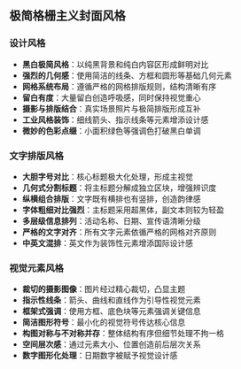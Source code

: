 ## 极简格栅主义封面风格

### 设计风格

- **黑白极简风格**：以纯黑背景和纯白内容区形成鲜明对比
- **强烈的几何感**：使用简洁的线条、方框和圆形等基础几何元素
- **网格系统布局**：遵循严格的网格排版规则，结构清晰有序
- **留白有度**：大量留白创造呼吸感，同时保持视觉重心
- **摄影与排版结合**：真实场景照片与极简排版形成互补
- **工业风格装饰**：细线箭头、指示线条等元素增添设计感
- **微妙的色彩点缀**：小面积绿色等强调色打破黑白单调

### 文字排版风格

- **大胆字号对比**：核心标题极大化处理，形成主视觉
- **几何式分割标题**：将主标题分解成独立区块，增强辨识度
- **纵横组合排版**：文字既有横排也有竖排，创造韵律感
- **字体粗细对比强烈**：主标题采用超黑体，副文本则较为轻盈
- **多层级信息排列**：活动名称、日期、宣传语清晰分级
- **严格的文字对齐**：所有文字元素依循严格的网格对齐原则
- **中英文混排**：英文作为装饰性元素增添国际设计感

### 视觉元素风格

- **裁切的摄影图像**：图片经过精心裁切，凸显主题
- **指示性线条**：箭头、曲线和直线作为引导性视觉元素
- **框架式强调**：使用方框、底色块等元素强调关键信息
- **简洁图形符号**：最小化的视觉符号传达核心信息
- **构图对称与不对称并存**：整体结构有序但细节处理不拘一格
- **空间层次感**：通过元素大小、位置创造前后层次关系
- **数字图形化处理**：日期数字被赋予视觉设计感